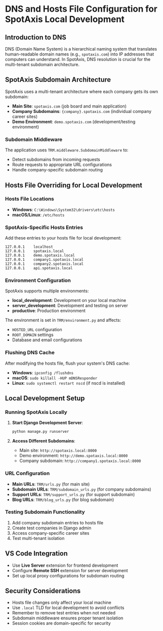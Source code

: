 # DNS and Hosts File Configuration for SpotAxis Local Development

## Introduction to DNS


DNS (Domain Name System) is a hierarchical naming system that translates human-readable domain names (e.g., `spotaxis.com`) into IP addresses that computers can understand. In SpotAxis, DNS resolution is crucial for the multi-tenant subdomain architecture.

## SpotAxis Subdomain Architecture

SpotAxis uses a multi-tenant architecture where each company gets its own subdomain:
- **Main Site**: `spotaxis.com` (job board and main application)
- **Company Subdomains**: `{company}.spotaxis.com` (individual company career sites)
- **Demo Environment**: `demo.spotaxis.com` (development/testing environment)

### Subdomain Middleware

The application uses `TRM.middleware.SubdomainMiddleware` to:
- Detect subdomains from incoming requests
- Route requests to appropriate URL configurations
- Handle company-specific subdomain routing

## Hosts File Overriding for Local Development

### Hosts File Locations

- **Windows**: `C:\Windows\System32\drivers\etc\hosts`
- **macOS/Linux**: `/etc/hosts`

### SpotAxis-Specific Hosts Entries

Add these entries to your hosts file for local development:

```
127.0.0.1    localhost
127.0.0.1    spotaxis.local
127.0.0.1    demo.spotaxis.local
127.0.0.1    company1.spotaxis.local
127.0.0.1    company2.spotaxis.local
127.0.0.1    api.spotaxis.local
```

### Environment Configuration

SpotAxis supports multiple environments:
- **local_development**: Development on your local machine
- **server_development**: Development and testing on server
- **productive**: Production environment

The environment is set in `TRM/environment.py` and affects:
- `HOSTED_URL` configuration
- `ROOT_DOMAIN` settings
- Database and email configurations

### Flushing DNS Cache

After modifying the hosts file, flush your system's DNS cache:

- **Windows**: `ipconfig /flushdns`
- **macOS**: `sudo killall -HUP mDNSResponder`
- **Linux**: `sudo systemctl restart nscd` (if nscd is installed)

## Local Development Setup

### Running SpotAxis Locally

1. **Start Django Development Server**:
   ```bash
   python manage.py runserver
   ```

2. **Access Different Subdomains**:
   - Main site: `http://spotaxis.local:8000`
   - Demo environment: `http://demo.spotaxis.local:8000`
   - Company subdomain: `http://company1.spotaxis.local:8000`

### URL Configuration

- **Main URLs**: `TRM/urls.py` (for main site)
- **Subdomain URLs**: `TRM/subdomain_urls.py` (for company subdomains)
- **Support URLs**: `TRM/support_urls.py` (for support subdomain)
- **Blog URLs**: `TRM/blog_urls.py` (for blog subdomain)

### Testing Subdomain Functionality

1. Add company subdomain entries to hosts file
2. Create test companies in Django admin
3. Access company-specific career sites
4. Test multi-tenant isolation

## VS Code Integration

- Use **Live Server** extension for frontend development
- Configure **Remote SSH** extension for server development
- Set up local proxy configurations for subdomain routing

## Security Considerations

- Hosts file changes only affect your local machine
- Use `.local` TLD for local development to avoid conflicts
- Remember to remove test entries when not needed
- Subdomain middleware ensures proper tenant isolation
- Session cookies are domain-specific for security 